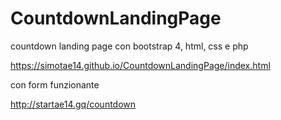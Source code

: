 # CountdownLandingPage
countdown landing page con bootstrap 4, html, css e php

https://simotae14.github.io/CountdownLandingPage/index.html

con form funzionante

http://startae14.gq/countdown